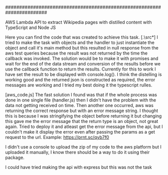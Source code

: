 #######################################################################

AWS Lambda API to extract Wikipedia pages with distilled content with TypeScript and Node JS

Here you can find the code that was created to achieve this task.
[.\src\*]
I tried to make the task with objects and the handler to just instantiate the object and call it's main method but this resulted in null response from the aws test queries because the result was not returned by the time the callback was invoked. The solution would be to make it with promises and wait for the end of the data stream and conversion of the results before we use the callback function to return the results. Currently for this to work I have set the result to be displayed with console.log(). I think the distelling is working good and the returned json is constructed as required, the error messages are working and I tried my best doing it the typescript rulles.

[aws_code.js]
The fast solution I found was that if the whole process was done in one single file (handler.js) then I didn't have the problem with the data not getting received on time. Then another one occurred, aws was returning the correct response but with an error message string. I thought this is because I was stringifying the object before returning it but changing this gave me the error message that the return type is an object, not great again. Tried to deploy it and atleast get the error message from the api, but I couldn't make it display the error even after passing the params as a get request to the url.
Example: https://prnt.sc/qyb7f0

I didn't use a console to upload the zip of my code to the aws platform but I uploaded it manually, I know there should be a way to do it using their package.

I could have tried making the api with express but this was not the task
